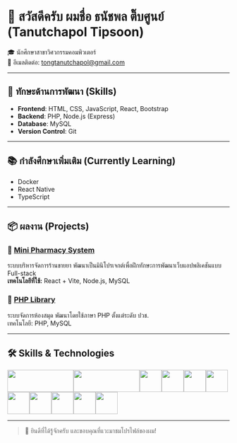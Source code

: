 # 👋 สวัสดีครับ ผมชื่อ **ธนัชพล ติ๊บศูนย์** (Tanutchapol Tipsoon)

🎓 นักศึกษาสาขาวิศวกรรมคอมพิวเตอร์  
📧 อีเมลติดต่อ: [tongtanutchapol@gmail.com](mailto:tongtanutchapol@gmail.com)

---

## 🚀 ทักษะด้านการพัฒนา (Skills)

- **Frontend**: HTML, CSS, JavaScript, React, Bootstrap  
- **Backend**: PHP, Node.js (Express)  
- **Database**: MySQL  
- **Version Control**: Git

---

## 📚 กำลังศึกษาเพิ่มเติม (Currently Learning)

- Docker  
- React Native  
- TypeScript

---

## 📦 ผลงาน (Projects)

### 🏥 [Mini Pharmacy System](https://github.com/AmTong1/MiniPharmacy)  
ระบบบริหารจัดการร้านขายยา พัฒนาเป็นมินิโปรเจกต์เพื่อฝึกทักษะการพัฒนาเว็บแอปพลิเคชันแบบ Full-stack  
**เทคโนโลยีที่ใช้:** React + Vite, Node.js, MySQL

### 📖 [PHP Library](https://github.com/AmTong1/library-php/tree/main/ppp)  
ระบบจัดการห้องสมุด พัฒนาโดยใช้ภาษา PHP ตั้งแต่ระดับ ปวช.  
เทคโนโลยี: PHP, MySQL

---


## 🛠️ Skills & Technologies

<p align="left" style="font-size: 0;">
  <img src="https://img.shields.io/badge/-HTML5-orange?style=flat&logo=html5" style="width:150px; height:50px;" />
  <img src="https://img.shields.io/badge/-CSS3-blue?style=flat&logo=css3" style="width:150px; height:50px;" />
  <img src="https://img.shields.io/badge/-JavaScript-yellow?style=flat&logo=javascript" style="width:50px; height:50px;" />
  <img src="https://img.shields.io/badge/-PHP-777BB4?style=flat&logo=php" style="width:50px; height:50px;" />
  <img src="https://img.shields.io/badge/-Node.js-green?style=flat&logo=node.js" style="width:50px; height:50px;" />
  <img src="https://img.shields.io/badge/-React-blue?style=flat&logo=react" style="width:50px; height:50px;" />
  <img src="https://img.shields.io/badge/-React_Native-brightgreen?style=flat&logo=react" style="width:50px; height:50px;" />
  <img src="https://img.shields.io/badge/-Vite-915EFF?style=flat&logo=vite" style="width:50px; height:50px;" />
  <img src="https://img.shields.io/badge/-Bootstrap-563D7C?style=flat&logo=bootstrap" style="width:50px; height:50px;" />
  <img src="https://img.shields.io/badge/-MySQL-lightblue?style=flat&logo=mysql" style="width:50px; height:50px;" />
  <img src="https://img.shields.io/badge/-Git-F05032?style=flat&logo=git" style="width:50px; height:50px;" />
</p>


---

> 🙌 ยินดีที่ได้รู้จักครับ และขอบคุณที่แวะมาชมโปรไฟล์ของผม!
